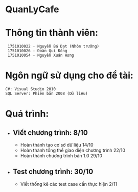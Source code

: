 # QuanLyCafe

# Thông tin thành viên:
	 1751010022 - Nguyễn Bá Đạt (Nhóm trưởng)
	 1751010026 - Đoàn Quí Đông
	 1751010054 - Nguyễn Xuân Hưng

# Ngôn ngữ sử dụng cho đề tài:
	C#: Visual Studio 2010
	SQL Server: Phiên bản 2008 (Dữ liệu)

# Quá trình:
+ Viết chương trình: 8/10
	-
	- Hoàn thành tạo cơ sở dữ liệu 14/10
	- Hoàn thành tổng thể giao diện chương trình 22/10
	- Hoàn thành chương trình bản 1.0 29/10
+ Test chương trình: 30/10
	-
	- Viết thống kê các test case cần thực hiện 2/11
	
	

